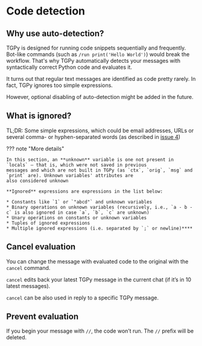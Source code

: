 # Code detection

## Why use auto-detection?

TGPy is designed for running code snippets sequentially and frequently. Bot-like commands
(such as `/run print('Hello World')`) would break the workflow. That's why TGPy automatically detects your messages with
syntactically correct Python code and evaluates it.

It turns out that regular text messages are identified as code pretty rarely. In fact, TGPy ignores too simple
expressions.

However, optional disabling of auto-detection might be added in the future.

## What is ignored?

TL;DR: Some simple expressions, which could be email addresses, URLs or several comma- or hyphen-separated words
(as described in [issue 4](https://github.com/tm-a-t/TGPy/issues/4))

??? note "More details"

    In this section, an **unknown** variable is one not present in `locals` — that is, which were not saved in previous
    messages and which are not built in TGPy (as `ctx`, `orig`, `msg` and `print` are). Unknown variables' attributes are
    also considered unknown

    **Ignored** expressions are expressions in the list below:

    * Constants like `1` or `"abcd"` and unknown variables 
    * Binary operations on unknown variables (recursively, i.e., `a - b -c` is also ignored in case `a`, `b`, `c` are unknown)
    * Unary operations on constants or unknown variables
    * Tuples of ignored expressions
    * Multiple ignored expressions (i.e. separated by `;` or newline)****

## Cancel evaluation

You can change the message with evaluated code to the original with the `cancel` command.

`cancel` edits back your latest TGPy message in the current chat (if it’s in 10 latest messages).

`cancel` can be also used in reply to a specific TGPy message.

## Prevent evaluation

If you begin your message with `//`, the code won’t run. The `//` prefix will be deleted.
